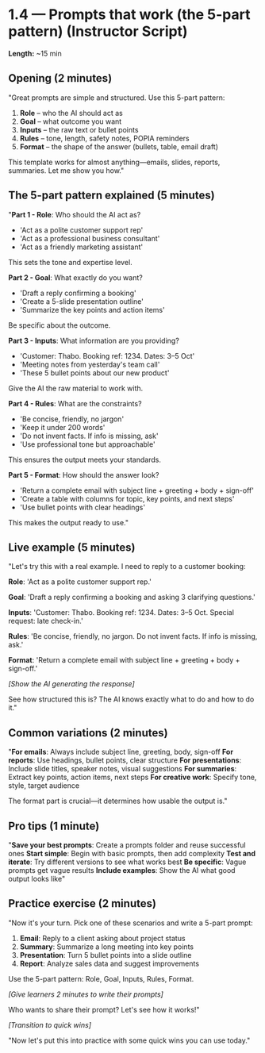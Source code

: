 # 1.4 — Prompts that work (the 5-part pattern) (Instructor Script)

**Length:** ~15 min

## Opening (2 minutes)

"Great prompts are simple and structured. Use this 5-part pattern:

1. **Role** – who the AI should act as
2. **Goal** – what outcome you want
3. **Inputs** – the raw text or bullet points
4. **Rules** – tone, length, safety notes, POPIA reminders
5. **Format** – the shape of the answer (bullets, table, email draft)

This template works for almost anything—emails, slides, reports, summaries. Let me show you how."

## The 5-part pattern explained (5 minutes)

"**Part 1 - Role**: Who should the AI act as?

- 'Act as a polite customer support rep'
- 'Act as a professional business consultant'
- 'Act as a friendly marketing assistant'

This sets the tone and expertise level.

**Part 2 - Goal**: What exactly do you want?

- 'Draft a reply confirming a booking'
- 'Create a 5-slide presentation outline'
- 'Summarize the key points and action items'

Be specific about the outcome.

**Part 3 - Inputs**: What information are you providing?

- 'Customer: Thabo. Booking ref: 1234. Dates: 3–5 Oct'
- 'Meeting notes from yesterday's team call'
- 'These 5 bullet points about our new product'

Give the AI the raw material to work with.

**Part 4 - Rules**: What are the constraints?

- 'Be concise, friendly, no jargon'
- 'Keep it under 200 words'
- 'Do not invent facts. If info is missing, ask'
- 'Use professional tone but approachable'

This ensures the output meets your standards.

**Part 5 - Format**: How should the answer look?

- 'Return a complete email with subject line + greeting + body + sign-off'
- 'Create a table with columns for topic, key points, and next steps'
- 'Use bullet points with clear headings'

This makes the output ready to use."

## Live example (5 minutes)

"Let's try this with a real example. I need to reply to a customer booking:

**Role**: 'Act as a polite customer support rep.'

**Goal**: 'Draft a reply confirming a booking and asking 3 clarifying questions.'

**Inputs**: 'Customer: Thabo. Booking ref: 1234. Dates: 3–5 Oct. Special request: late check-in.'

**Rules**: 'Be concise, friendly, no jargon. Do not invent facts. If info is missing, ask.'

**Format**: 'Return a complete email with subject line + greeting + body + sign-off.'

_[Show the AI generating the response]_

See how structured this is? The AI knows exactly what to do and how to do it."

## Common variations (2 minutes)

"**For emails**: Always include subject line, greeting, body, sign-off
**For reports**: Use headings, bullet points, clear structure
**For presentations**: Include slide titles, speaker notes, visual suggestions
**For summaries**: Extract key points, action items, next steps
**For creative work**: Specify tone, style, target audience

The format part is crucial—it determines how usable the output is."

## Pro tips (1 minute)

"**Save your best prompts**: Create a prompts folder and reuse successful ones
**Start simple**: Begin with basic prompts, then add complexity
**Test and iterate**: Try different versions to see what works best
**Be specific**: Vague prompts get vague results
**Include examples**: Show the AI what good output looks like"

## Practice exercise (2 minutes)

"Now it's your turn. Pick one of these scenarios and write a 5-part prompt:

1. **Email**: Reply to a client asking about project status
2. **Summary**: Summarize a long meeting into key points
3. **Presentation**: Turn 5 bullet points into a slide outline
4. **Report**: Analyze sales data and suggest improvements

Use the 5-part pattern: Role, Goal, Inputs, Rules, Format.

_[Give learners 2 minutes to write their prompts]_

Who wants to share their prompt? Let's see how it works!"

_[Transition to quick wins]_

"Now let's put this into practice with some quick wins you can use today."
